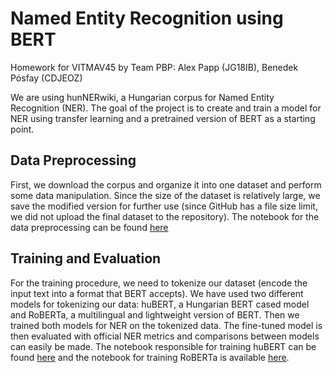 # Named Entity Recognition using BERT

Homework for VITMAV45 by Team PBP: Alex Papp (JG18IB), Benedek Pósfay (CDJEOZ)

We are using hunNERwiki, a Hungarian corpus for Named Entity Recognition (NER). The goal of the project is to create and train a model for NER using transfer learning and a pretrained version of BERT as a starting point.

## Data Preprocessing
First, we download the corpus and organize it into one dataset and perform some data manipulation. Since the size of the dataset is relatively large, we save the modified version for further use (since GitHub has a file size limit, we did not upload the final dataset to the repository). The notebook for the data preprocessing can be found [here](https://github.com/Posfay/Named-Entity-Recognition-using-BERT/blob/main/NER_Data_Preprocessing_and_Tokenization.ipynb)

## Training and Evaluation
For the training procedure, we need to tokenize our dataset (encode the input text into a format that BERT accepts). We have used two different models for tokenizing our data: huBERT, a Hungarian BERT cased model and RoBERTa, a multilingual and lightweight version of BERT. Then we trained both models for NER on the tokenized data. The fine-tuned model is then evaluated with official NER metrics and comparisons between models can easily be made. The notebook responsible for training huBERT can be found [here](https://github.com/Posfay/Named-Entity-Recognition-using-BERT/blob/main/NER_Training_and_Evaluation.ipynb) and the notebook for training RoBERTa is available [here](https://github.com/Posfay/Named-Entity-Recognition-using-BERT/blob/main/RoBERTa_NER_Training_and_Evaluation.ipynb).
